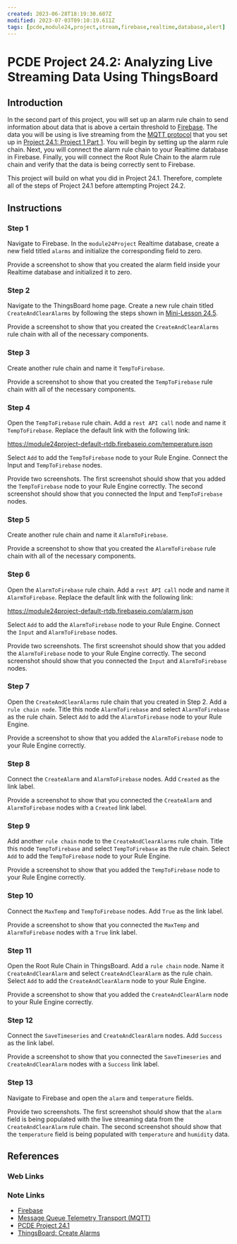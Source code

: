 ```yaml
---
created: 2023-06-28T18:19:30.607Z
modified: 2023-07-03T09:10:19.611Z
tags: [pcde,module24,project,stream,firebase,realtime,database,alert]
---
```

# PCDE Project 24.2: Analyzing Live Streaming Data Using ThingsBoard

## Introduction

In the second part of this project,
you will set up an alarm rule chain to send information about
data that is above a certain threshold to [Firebase][-fb].
The data you will be using is live streaming from
the [MQTT protocol][-mqtt] that you set up in
[Project 24.1: Project 1 Part 1][-pcde-proj-24-2].
You will begin by setting up the alarm rule chain.
Next, you will connect the alarm rule chain to
your Realtime database in Firebase.
Finally, you will connect the Root Rule Chain to the alarm rule chain and
verify that the data is being correctly sent to Firebase.

This project will build on what you did in Project 24.1.
Therefore,
complete all of the steps of Project 24.1 before attempting Project 24.2.

## Instructions

### Step 1

Navigate to Firebase.
In the `module24Project` Realtime database,
create a new field titled `alarms` and initialize the corresponding field to zero.

Provide a screenshot to show that you created the alarm field inside
your Realtime database and initialized it to zero.

### Step 2

Navigate to the ThingsBoard home page.
Create a new rule chain titled `CreateAndClearAlarms` by
following the steps shown in [Mini-Lesson 24.5][-tb-alarm].

Provide a screenshot to show that
you created the `CreateAndClearAlarms` rule chain with
all of the necessary components.

### Step 3

Create another rule chain and name it `TempToFirebase`.

Provide a screenshot to show that
you created the `TempToFirebase` rule chain with all of the necessary components.

### Step 4

Open the `TempToFirebase` rule chain.
Add a `rest API call` node and name it `TempToFirebase`.
Replace the default link with the following link:

<https://module24project-default-rtdb.firebaseio.com/temperature.json>

Select `Add` to add the `TempToFirebase` node to your Rule Engine.
Connect the Input and `TempToFirebase` nodes.

Provide two screenshots.
The first screenshot should show that you added the `TempToFirebase` node to
your Rule Engine correctly.
The second screenshot should show that
you connected the Input and `TempToFirebase` nodes.

### Step 5

Create another rule chain and name it `AlarmToFirebase`.

Provide a screenshot to show that
you created the `AlarmToFirebase` rule chain with
all of the necessary components.

### Step 6

Open the `AlarmToFirebase` rule chain.
Add a `rest API call` node and name it `AlarmToFirebase`.
Replace the default link with the following link:

<https://module24project-default-rtdb.firebaseio.com/alarm.json>

Select `Add` to add the `AlarmToFirebase` node to your Rule Engine.
Connect the `Input` and `AlarmToFirebase` nodes.

Provide two screenshots.
The first screenshot should show that you added the `AlarmToFirebase` node to
your Rule Engine correctly.
The second screenshot should show that you connected the `Input` and
`AlarmToFirebase` nodes.

### Step 7

Open the `CreateAndClearAlarms` rule chain that you created in Step 2.
Add a `rule chain node`.
Title this node `AlarmToFirebase` and select `AlarmToFirebase` as the rule chain.
Select `Add` to add the `AlarmToFirebase` node to your Rule Engine.

Provide a screenshot to show that you added the `AlarmToFirebase` node to
your Rule Engine correctly.

### Step 8

Connect the `CreateAlarm` and `AlarmToFirebase` nodes.
Add `Created` as the link label.

Provide a screenshot to show that
you connected the `CreateAlarm` and `AlarmToFirebase` nodes with
a `Created` link label.

### Step 9

Add another `rule chain` node to the `CreateAndClearAlarms` rule chain.
Title this node `TempToFirebase` and select `TempToFirebase` as the rule chain.
Select `Add` to add the `TempToFirebase` node to your Rule Engine.

Provide a screenshot to show that you added the `TempToFirebase` node to
your Rule Engine correctly.

### Step 10

Connect the `MaxTemp` and `TempToFirebase` nodes.
Add `True` as the link label.

Provide a screenshot to show that
you connected the `MaxTemp` and `AlarmToFirebase` nodes with a `True` link label.

### Step 11

Open the Root Rule Chain in ThingsBoard.
Add a `rule chain` node.
Name it `CreateAndClearAlarm` and select `CreateAndClearAlarm` as the rule chain.
Select `Add` to add the `CreateAndClearAlarm` node to your Rule Engine.

Provide a screenshot to show that you added the `CreateAndClearAlarm` node to
your Rule Engine correctly.

### Step 12

Connect the `SaveTimeseries` and `CreateAndClearAlarm` nodes.
Add `Success` as the link label.

Provide a screenshot to show that
you connected the `SaveTimeseries` and `CreateAndClearAlarm` nodes with
a `Success` link label.

### Step 13

Navigate to Firebase and open the `alarm` and `temperature` fields.

Provide two screenshots.
The first screenshot should show that the `alarm` field is being populated with
the live streaming data from the `CreateAndClearAlarm` rule chain.
The second screenshot should show that
the `temperature` field is being populated with `temperature` and
`humidity` data.

## References

### Web Links

<!-- Hidden References -->

### Note Links

* [Firebase][-fb]
* [Message Queue Telemetry Transport (MQTT)][-mqtt]
* [PCDE Project 24.1][-pcde-proj-24-2]
* [ThingsBoard: Create Alarms][-tb-alarm]

<!-- Hidden References -->
[-fb]: firebase.md "Firebase"
[-mqtt]: mqtt.md "Message Queue Telemetry Transport (MQTT)"
[-pcde-proj-24-2]: pcde-project-24-1.md "PCDE Project 24.1"
[-tb-alarm]: thingsboard.md#create-alarms "ThingsBoard: Create Alarms"
